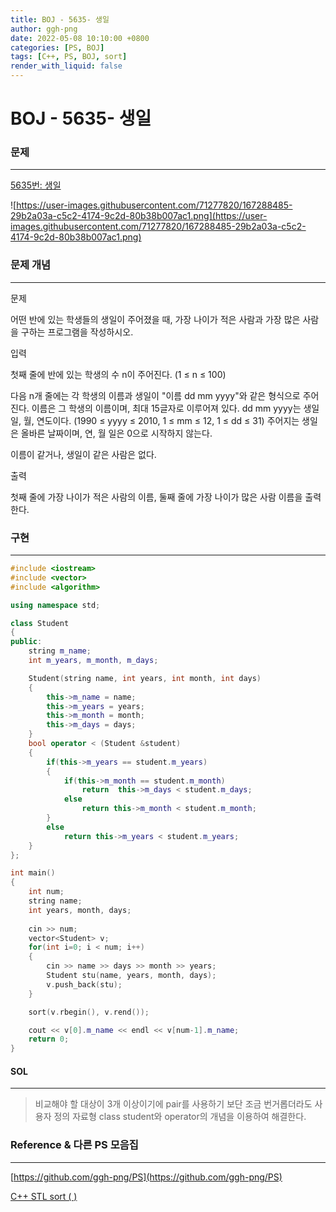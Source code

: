 ```yaml
---
title: BOJ - 5635- 생일
author: ggh-png
date: 2022-05-08 10:10:00 +0800
categories: [PS, BOJ]
tags: [C++, PS, BOJ, sort]
render_with_liquid: false
---
```


# BOJ - 5635- 생일

### 문제

---

[5635번: 생일](https://www.acmicpc.net/problem/5635)

![https://user-images.githubusercontent.com/71277820/167288485-29b2a03a-c5c2-4174-9c2d-80b38b007ac1.png](https://user-images.githubusercontent.com/71277820/167288485-29b2a03a-c5c2-4174-9c2d-80b38b007ac1.png)

### 문제 개념

---

문제

어떤 반에 있는 학생들의 생일이 주어졌을 때, 가장 나이가 적은 사람과 가장 많은 사람을 구하는 프로그램을 작성하시오.

입력

첫째 줄에 반에 있는 학생의 수 n이 주어진다. (1 ≤ n ≤ 100)

다음 n개 줄에는 각 학생의 이름과 생일이 "이름 dd mm yyyy"와 같은 형식으로 주어진다. 이름은 그 학생의 이름이며, 최대 15글자로 이루어져 있다. dd mm yyyy는 생일 일, 월, 연도이다. (1990 ≤ yyyy ≤ 2010, 1 ≤ mm ≤ 12, 1 ≤ dd ≤ 31) 주어지는 생일은 올바른 날짜이며, 연, 월 일은 0으로 시작하지 않는다.

이름이 같거나, 생일이 같은 사람은 없다.

출력

첫째 줄에 가장 나이가 적은 사람의 이름, 둘째 줄에 가장 나이가 많은 사람 이름을 출력한다.

### 구현

---

```cpp
#include <iostream>
#include <vector>
#include <algorithm>

using namespace std;

class Student
{
public:
    string m_name;
    int m_years, m_month, m_days;

    Student(string name, int years, int month, int days)
    {
        this->m_name = name;
        this->m_years = years;
        this->m_month = month;
        this->m_days = days;
    }
    bool operator < (Student &student)
    {
        if(this->m_years == student.m_years)
        {
            if(this->m_month == student.m_month)
                return  this->m_days < student.m_days;
            else
                return this->m_month < student.m_month;
        }
        else
            return this->m_years < student.m_years;
    }
};

int main()
{
    int num;
    string name;
    int years, month, days; 
    
    cin >> num;
    vector<Student> v;
    for(int i=0; i < num; i++)
    {
        cin >> name >> days >> month >> years;
        Student stu(name, years, month, days);
        v.push_back(stu);
    }

    sort(v.rbegin(), v.rend());

    cout << v[0].m_name << endl << v[num-1].m_name;
    return 0;
}
```

#### SOL

---

> 비교해야 할 대상이 3개 이상이기에 pair를 사용하기 보단 조금 번거롭더라도 사용자 정의 자료형 class student와 operator의  개념을 이용하여 해결한다.
> 

### Reference & 다른 PS 모음집

---

[https://github.com/ggh-png/PS](https://github.com/ggh-png/PS)

[C++ STL sort ( )](https://ggh-png.github.io/posts/cpp-stl-sort/)